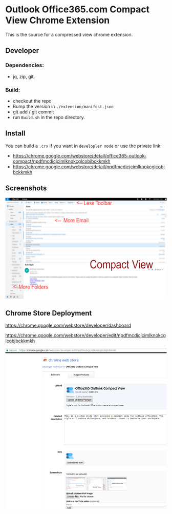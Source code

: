# Outlook Office365.com Compact View Chrome Extension

This is the source for a compressed view chrome extension.

## Developer

### Dependencies:
* jq, zip, git.

### Build: 
* checkout the repo
* Bump the version in `./extension/manifest.json`
* git add / git commit 
* run `Build.sh` in the repo directory.

## Install 

You can build a `.crx` if you want in `developler mode` or use the private link:

* https://chrome.google.com/webstore/detail/office365-outlook-compact/npdfmcdicjcimlknokcglcobjbckkmkh
* https://chrome.google.com/webstore/detail/npdfmcdicjcimlknokcglcobjbckkmkh

## Screenshots

![Screenshot](external/NewCompact.png?raw=true "Compact View")

## Chrome Store Deployment

https://chrome.google.com/webstore/developer/dashboard

https://chrome.google.com/webstore/developer/edit/npdfmcdicjcimlknokcglcobjbckkmkh

![Screenshot](external/Chrome_Developer_Web_Store.png?raw=true "Compact View")
